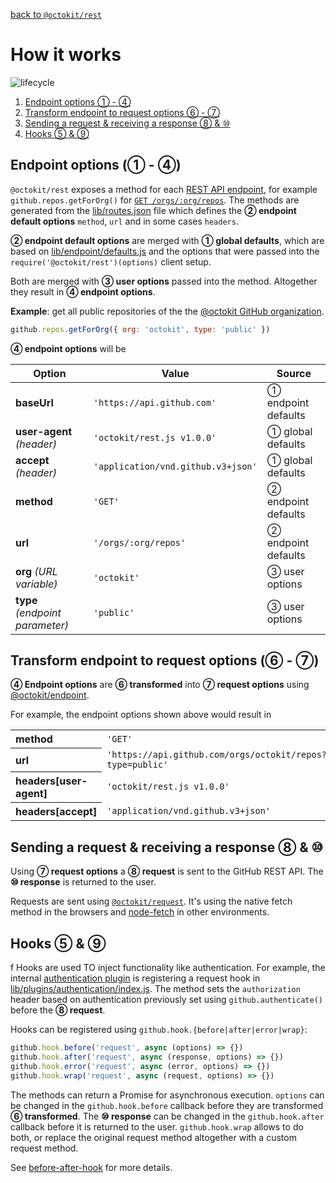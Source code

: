 [back to `@octokit/rest`](.)

# How it works

![lifecycle](assets/lifecycle.png)

<!-- ①②③④⑤⑥⑦⑧⑨⑩ -->

1. [Endpoint options ① - ④](#endpoint-options)
2. [Transform endpoint to request options ⑥ - ⑦](#transform)
3. [Sending a request & receiving a response ⑧ & ⑩](#request)
4. [Hooks ⑤ & ⑨](#request)

<a name="endpoint-options"></a>
## Endpoint options (① - ④)

`@octokit/rest` exposes a method for each [REST API endpoint](https://developer.github.com/v3/), for example `github.repos.getForOrg()` for [`GET /orgs/:org/repos`](https://developer.github.com/v3/repos/#list-organization-repositories). The methods are generated from the [lib/routes.json](lib/routes.json) file which defines the **② endpoint default options** `method`, `url` and in some cases `headers`.

**② endpoint default options** are merged with **① global defaults**, which are based on [lib/endpoint/defaults.js](lib/endpoint/defaults.js) and the options that were passed into the `require('@octokit/rest')(options)` client setup.

Both are merged with **③ user options** passed into the method. Altogether they result in **④ endpoint options**.

**Example**: get all public repositories of the the [@octokit GitHub organization](https://github.com/octokit).

```js
github.repos.getForOrg({ org: 'octokit', type: 'public' })
```

**④ endpoint options** will be

<table>
  <thead>
    <tr>
      <th>Option</th>
      <th>Value</th>
      <th>Source</th>
    </tr>
  </thead>
  <tr>
    <td><strong>baseUrl</strong></td>
    <td><code>'https://api.github.com'</code></td>
    <td>① endpoint defaults</td>
  </tr>
  <tr>
    <td><strong>user-agent</strong> <em>(header)</em></td>
    <td><code>'octokit/rest.js v1.0.0'</code></td>
    <td>① global defaults</td>
  </tr>
  <tr>
    <td><strong>accept</strong> <em>(header)</em></td>
    <td><code>'application/vnd.github.v3+json'</code></td>
    <td>① global defaults</td>
  </tr>
  <tr>
    <td><strong>method</strong></td>
    <td><code>'GET'</code></td>
    <td>② endpoint defaults</td>
  </tr>
  <tr>
    <td><strong>url</strong></td>
    <td><code>'/orgs/:org/repos'</code></td>
    <td>② endpoint defaults</td>
  </tr>
  <tr>
    <td><strong>org</strong> <em>(URL variable)</em></td>
    <td><code>'octokit'</code></td>
    <td>③ user options</td>
  </tr>
  <tr>
    <td><strong>type</strong> <em>(endpoint parameter)</em></td>
    <td><code>'public'</code></td>
    <td>③ user options</td>
  </tr>
</table>

<a name="transform"></a>
## Transform endpoint to request options (⑥ - ⑦)

**④ Endpoint options** are **⑥ transformed** into **⑦ request options** using [@octokit/endpoint](https://github.com/octokit/endpoint.js).

For example, the endpoint options shown above would result in

<table>
  <tr>
    <th align=left>method</th>
    <td><code>'GET'</code></td>
  </tr>
  <tr>
    <th align=left>url</th>
    <td> <code>'https://api.github.com/orgs/octokit/repos?type=public'</code></td>
  </tr>
  <tr>
    <th align=left>headers[user-agent]</th>
    <td> <code>'octokit/rest.js v1.0.0'</code></td>
  </tr>
  </tr>
  <tr>
    <th align=left>headers[accept]</th>
    <td> <code>'application/vnd.github.v3+json'</code></td>
  </tr>
</table>

<a name="request"></a>
## Sending a request & receiving a response ⑧ & ⑩

Using **⑦ request options** a **⑧ request** is sent to the GitHub REST API. The **⑩ response** is returned to the user.

Requests are sent using [`@octokit/request`](https://github.com/octokit/request.js). It's using the native fetch method in the browsers and [node-fetch](https://github.com/bitinn/node-fetch) in other environments.

<a name="hooks"></a>
## Hooks ⑤ & ⑨
f
Hooks are used TO inject functionality like authentication. For example, the internal [authentication plugin](lib/plugins/authentication) is registering a request hook in [lib/plugins/authentication/index.js](lib/plugins/authentication/index.js). The method sets the `authorization` header based on authentication previously set using `github.authenticate()` before the **⑧ request**.

Hooks can be registered using `github.hook.{before|after|error|wrap}`:

```js
github.hook.before('request', async (options) => {})
github.hook.after('request', async (response, options) => {})
github.hook.error('request', async (error, options) => {})
github.hook.wrap('request', async (request, options) => {})
```

The methods can return a Promise for asynchronous execution. `options` can be changed in the `github.hook.before` callback before they are transformed **⑥ transformed**. The **⑩ response** can be changed in the `github.hook.after` callback before it is returned to the user. `github.hook.wrap` allows to do both, or replace the original request method altogether with a custom request method.

See [before-after-hook](https://github.com/gr2m/before-after-hook) for more details.
